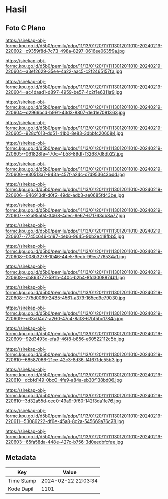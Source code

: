 # Hasil

## Foto C Plano

https://sirekap-obj-formc.kpu.go.id/d5b0/pemilu/pdpr/11/13/01/20/11/1113012011010-20240219-220602--c9359f8d-7c73-498a-8297-0616ee06359a.jpg

https://sirekap-obj-formc.kpu.go.id/d5b0/pemilu/pdpr/11/13/01/20/11/1113012011010-20240219-220604--a3ef2629-35ee-4a22-aac5-c2f2465157fa.jpg

https://sirekap-obj-formc.kpu.go.id/d5b0/pemilu/pdpr/11/13/01/20/11/1113012011010-20240219-220604--ac4daad1-d897-4959-be57-4c2f1e6311a9.jpg

https://sirekap-obj-formc.kpu.go.id/d5b0/pemilu/pdpr/11/13/01/20/11/1113012011010-20240219-220604--d2966bcd-b991-43d3-8807-ded1e7091363.jpg

https://sirekap-obj-formc.kpu.go.id/d5b0/pemilu/pdpr/11/13/01/20/11/1113012011010-20240219-220605--928cf613-dd51-41b0-8e83-3dbbfc206084.jpg

https://sirekap-obj-formc.kpu.go.id/d5b0/pemilu/pdpr/11/13/01/20/11/1113012011010-20240219-220605--061828fe-470c-4b58-89df-f32687d8db22.jpg

https://sirekap-obj-formc.kpu.go.id/d5b0/pemilu/pdpr/11/13/01/20/11/1113012011010-20240219-220606--e30513a7-943a-457f-a24c-c7d953643bdd.jpg

https://sirekap-obj-formc.kpu.go.id/d5b0/pemilu/pdpr/11/13/01/20/11/1113012011010-20240219-220606--946913df-d0f2-49dd-adb3-ae0685fd43be.jpg

https://sirekap-obj-formc.kpu.go.id/d5b0/pemilu/pdpr/11/13/01/20/11/1113012011010-20240219-220607--e2a95504-3468-4dec-9e67-671763db8a77.jpg

https://sirekap-obj-formc.kpu.go.id/d5b0/pemilu/pdpr/11/13/01/20/11/1113012011010-20240219-220607--7745c646-b197-4eb6-9645-9bb2e418fbb5.jpg

https://sirekap-obj-formc.kpu.go.id/d5b0/pemilu/pdpr/11/13/01/20/11/1113012011010-20240219-220608--008b3278-1046-44e5-9edb-99ec776534a1.jpg

https://sirekap-obj-formc.kpu.go.id/d5b0/pemilu/pdpr/11/13/01/20/11/1113012011010-20240219-220608--cb863777-591b-440c-b2b4-8fd3008874b1.jpg

https://sirekap-obj-formc.kpu.go.id/d5b0/pemilu/pdpr/11/13/01/20/11/1113012011010-20240219-220608--775d0069-2435-4561-a379-165ed9e79030.jpg

https://sirekap-obj-formc.kpu.go.id/d5b0/pemilu/pdpr/11/13/01/20/11/1113012011010-20240219-220609--c63c04d7-a260-47c4-8a18-67bf5bc1784a.jpg

https://sirekap-obj-formc.kpu.go.id/d5b0/pemilu/pdpr/11/13/01/20/11/1113012011010-20240219-220609--92d3493d-efa9-46f8-b856-e60522112c5b.jpg

https://sirekap-obj-formc.kpu.go.id/d5b0/pemilu/pdpr/11/13/01/20/11/1113012011010-20240219-220610--68587066-21ce-42c3-8d36-f4f671dc55b3.jpg

https://sirekap-obj-formc.kpu.go.id/d5b0/pemilu/pdpr/11/13/01/20/11/1113012011010-20240219-220610--dcbfd149-0bc0-4fe9-a84a-eb30f138bd06.jpg

https://sirekap-obj-formc.kpu.go.id/d5b0/pemilu/pdpr/11/13/01/20/11/1113012011010-20240219-220610--3d32a55d-cec0-49a9-9f60-142f3da1fe76.jpg

https://sirekap-obj-formc.kpu.go.id/d5b0/pemilu/pdpr/11/13/01/20/11/1113012011010-20240219-220611--53086222-df6e-45a8-8c2a-545669a76c78.jpg

https://sirekap-obj-formc.kpu.go.id/d5b0/pemilu/pdpr/11/13/01/20/11/1113012011010-20240219-220603--65fa58da-448e-427c-b756-3d0eedbfcfee.jpg


## Metadata

| Key        | Value               |
| ---------- | ------------------- |
| Time Stamp | 2024-02-22 22:03:34 |
| Kode Dapil | 1101                |



